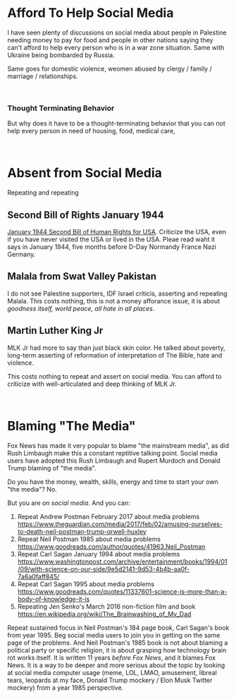 # Afford To Help Social Media

I have seen plenty of discussions on social media about people in Palestine needing money to pay for food and people in other nations saying they can't afford to help every person who is in a war zone situation. Same with Ukraine being bombarded by Russia.

Same goes for domestic violence, weomen abused by clergy / family / marriage / relationships.

&nbsp;

### Thought Terminating Behavior

But why does it have to be a thought-terminating behavior that you can not help every person in need of housing, food, medical care, 

&nbsp;

# Absent from Social Media

Repeating and repeating

## Second Bill of Rights January 1944

[January 1944 Second Bill of Human Rights for USA](https://en.wikipedia.org/wiki/Second_Bill_of_Rights). Criticize the USA, even if you have never visited the USA or lived in the USA. Pleae read waht it says in January 1944, five months before D-Day Normandy France Nazi Germany.

## Malala from Swat Valley Pakistan

I do not see Palestine supporters, IDF Israel criticis, asserting and repeating Malala. This costs nothing, this is not a money afforance issue, it is about *goodness itself, world peace, all hate in all places*.

## Martin Luther King Jr

MLK Jr had more to say than just black skin color. He talked about poverty, long-term asserting of reformation of interpretation of The Bible, hate and violence.

This costs nothing to repeat and assert on social media. You can afford to criticize with well-articulated and deep thinking of MLK Jr.

&nbsp;

# Blaming "The Media"

Fox News has made it very popular to blame "the mainstream media", as did Rush Limbaugh make this a constant reptitive talking point. Social media users have adopted this Rush Limbaugh and Rupert Murdoch and Donald Trump blaming of "the media".

Do you have the money, wealth, skills, energy and time to start your own "the media"? No.

But you are on *social media*. And you can:

1. Repeat Andrew Postman February 2017 about media problems https://www.theguardian.com/media/2017/feb/02/amusing-ourselves-to-death-neil-postman-trump-orwell-huxley
2. Repeat Neil Postman 1985 about media problems https://www.goodreads.com/author/quotes/41963.Neil_Postman
3. Repeat Carl Sagan January 1994 about media problems https://www.washingtonpost.com/archive/entertainment/books/1994/01/09/with-science-on-our-side/9e5d2141-9d53-4b4b-aa0f-7a6a0faff845/
4. Repeat Carl Sagan 1995 about media problems https://www.goodreads.com/quotes/11337601-science-is-more-than-a-body-of-knowledge-it-is
5. Repeating Jen Senko's March 2016 non-fiction film and book https://en.wikipedia.org/wiki/The_Brainwashing_of_My_Dad

Repeat sustained focus in Neil Postman's 184 page book, Carl Sagan's book from year 1995. Beg social media users to join you in getting on the same page of the problems. And Neil Postman's 1985 book is not about blaming a political party or specific religion, it is about grasping how technology brain rot works itself. It is written 11 years *before Fox News*, and it blames Fox News. It is a way to be deeper and more serious about the topic by looking at social media computer usage (meme, LOL, LMAO, amusement, libreal tears, leopards at my face, Donald Trump mockery / Elon Musk Twitter mockery) from a year 1985 perspective.

